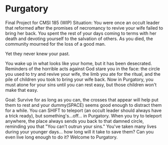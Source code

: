 # Purgatory
Final Project for CMSI 185 (WIP)
Situation: You were once an occult leader that reformed after the promises of necromancy to revive your wife failed to bring her back. You spent the rest of your days coming to terms with her death and devoting yourself to the salvation of others. As you died, the community mourned for the loss of a good man.

Yet they never knew your past.

You wake up in what looks like your home, but it has been desecrated. Reminders of the horrible acts against God stare you in the face: the circle you used to try and revive your wife, the limb you ate for the ritual, and the pile of children you took to bring your wife back. Now in Purgatory, you must atone for your sins until you can rest easy, but those children won't make that easy. 

Goal: Survive for as long as you can, the crosses that appear will help put them to rest and your dummy(SPACE) seems good enough to distract them for a while. You can SHIFT to teleport (an occult leader should always have a trick ready), but something's...off... in Purgatory. When you try to teleport anywhere, the place always sends you back to that damned circle, reminding you that "You can't outrun your sins."  You've taken many lives during your younger days... how long will it take to save them? Can you even live long enough to do it? Welcome to Purgatory.

